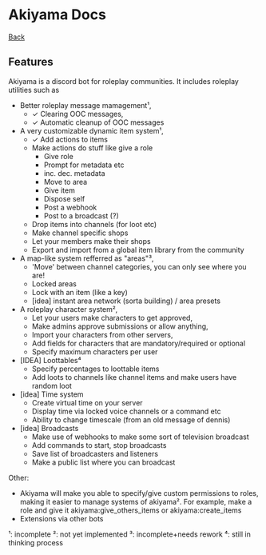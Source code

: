 # Akiyama Docs

[Back](./INDEX.md)

Features
-----------
Akiyama is a discord bot for roleplay communities.
It includes roleplay utilities such as 
- Better roleplay message mamagement¹,
  - ✓ Clearing OOC messages,
  - ✓ Automatic cleanup of OOC messages
- A very customizable dynamic item system¹,
  - ✓ Add actions to items
  - Make actions do stuff like give a role
    - Give role
    - Prompt for metadata etc
    - inc. dec. metadata
    - Move to area
    - Give item
    - Dispose self
    - Post a webhook
    - Post to a broadcast (?)
  - Drop items into channels (for loot etc)
  - Make channel specific shops
  - Let your members make their shops
  - Export and import from a global item library from the community
- A map-like system refferred as "areas"³,
  - 'Move' between channel categories, you can only see where you are!
  - Locked areas
  - Lock with an item (like a key)
  - [idea] instant area network (sorta building) / area presets
- A roleplay character system²,
  - Let your users make characters to get approved,
  - Make admins approve submissions or allow anything,
  - Import your characters from other servers,
  - Add fields for characters that are mandatory/required or optional
  - Specify maximum characters per user
- [IDEA] Loottables⁴
  - Specify percentages to loottable items
  - Add loots to channels like channel items and make users have random loot
- [idea] Time system
  - Create virtual time on your server
  - Display time via locked voice channels or a command etc
  - Ability to change timescale
(from an old message of dennis)
- [idea] Broadcasts
  - Make use of webhooks to make some sort of television broadcast
  - Add commands to start, stop broadcasts
  - Save list of broadcasters and listeners
  - Make a public list where you can broadcast

Other:
- Akiyama will make you able to specify/give custom permissions to roles,
  making it easier to manage systems of akiyama². For example,
  make a role and give it akiyama:give_others_items or akiyama:create_items
- Extensions via other bots

¹: incomplete
²: not yet implemented
³: incomplete+needs rework
⁴: still in thinking process
